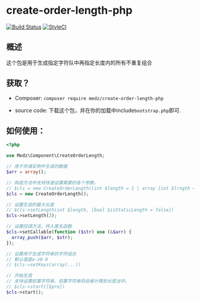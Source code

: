 # create-order-length-php
[![Build Status](https://travis-ci.org/medz/create-order-length-php.svg?branch=master)](https://travis-ci.org/medz/create-order-length-php)
[![StyleCI](https://styleci.io/repos/71053488/shield?branch=master)](https://styleci.io/repos/71053488)

## 概述
这个包是用于生成指定字符队中再指定长度内的所有不重复组合

## 获取？
 - Composer:
  `composer require medz/create-order-length-php`
 
 - source code:
  下载这个包，并在你的加载中include`bootstrap.php`即可.
 
## 如何使用：
```php
<?php

use Medz\Component\CreateOrderLength;

// 用于存储实例中生成的数据
$arr = array();

// 构造方法中支持快速设置需要的各个参数。
// $cls = new CreateOrderLength([int $length = 1 | array [int $lrngth = 1, bool $isStaticLength = false]], array $keys = [...]);
$cls = new CreateOrderLength();

// 设置生成的最大长度
// $cls->setLength(int $length, [bool $isStaticLength = false])
$cls->setLength(3);

// 设置回调方法，传入匿名函数
$cls->setCallable(function ($str) use (&$arr) {
  array_push($arr, $str);
});

// 设置用于生成字符串的字符组合
// 默认值是a-z0-9
// $cls->setKeys(array(...))

// 开始生成
// 支持设置前置字符串，前置字符串将会被计算到长度当中。
// $cls->start([$pre])
$cls->start();

```

